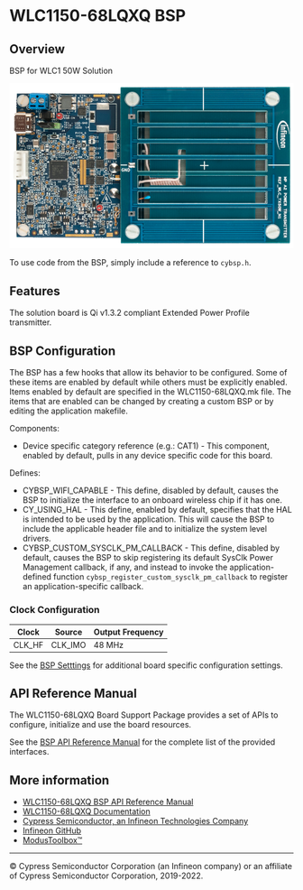 # WLC1150-68LQXQ BSP

## Overview

BSP for WLC1 50W Solution

![](docs/html/board.png)

To use code from the BSP, simply include a reference to `cybsp.h`.

## Features
The solution board is Qi v1.3.2 compliant Extended Power Profile transmitter.

## BSP Configuration

The BSP has a few hooks that allow its behavior to be configured. Some of these items are enabled by default while others must be explicitly enabled. Items enabled by default are specified in the WLC1150-68LQXQ.mk file. The items that are enabled can be changed by creating a custom BSP or by editing the application makefile.

Components:
* Device specific category reference (e.g.: CAT1) - This component, enabled by default, pulls in any device specific code for this board.

Defines:
* CYBSP_WIFI_CAPABLE - This define, disabled by default, causes the BSP to initialize the interface to an onboard wireless chip if it has one.
* CY_USING_HAL - This define, enabled by default, specifies that the HAL is intended to be used by the application. This will cause the BSP to include the applicable header file and to initialize the system level drivers.
* CYBSP_CUSTOM_SYSCLK_PM_CALLBACK - This define, disabled by default, causes the BSP to skip registering its default SysClk Power Management callback, if any, and instead to invoke the application-defined function `cybsp_register_custom_sysclk_pm_callback` to register an application-specific callback.

### Clock Configuration

| Clock    | Source    | Output Frequency |
|----------|-----------|------------------|
| CLK_HF   | CLK_IMO   | 48 MHz           |

See the [BSP Setttings][settings] for additional board specific configuration settings.

## API Reference Manual

The WLC1150-68LQXQ Board Support Package provides a set of APIs to configure, initialize and use the board resources.

See the [BSP API Reference Manual][api] for the complete list of the provided interfaces.

## More information
* [WLC1150-68LQXQ BSP API Reference Manual][api]
* [WLC1150-68LQXQ Documentation](https://www.infineon.com/cms/en/product/evaluation-boards/refwlctx15wc1/)
* [Cypress Semiconductor, an Infineon Technologies Company](http://www.cypress.com)
* [Infineon GitHub](https://github.com/infineon)
* [ModusToolbox™](https://www.cypress.com/products/modustoolbox-software-environment)

[api]: https://infineon.github.io/TARGET_WLC1150-68LQXQ/html/modules.html
[settings]: https://infineon.github.io/TARGET_WLC1150-68LQXQ/html/md_bsp_settings.html

---
© Cypress Semiconductor Corporation (an Infineon company) or an affiliate of Cypress Semiconductor Corporation, 2019-2022.